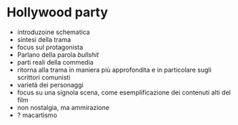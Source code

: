 # Hollywood party
- introduzoine schematica
- sintesi della trama
- focus sul protagonista
- Parlano della parola *bullshit*
- parti reali della commedia
- ritorna alla trama in maniera più approfondita e in particolare sugli scrittori comunisti
- varietà dei personaggi
- focus su  una signola scena, come esemplificazione dei contenuti alti del film
- non nostalgia, ma ammirazione
- ? macartismo